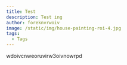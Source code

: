 ```yaml
---
title: Test
description: Test ing
author: foreknvrwoiv
image: /static/img/house-painting-roi-4.jpg
tags:
  - Tags
---
```

wdoivcnweoruvirw3oivnowrpd
